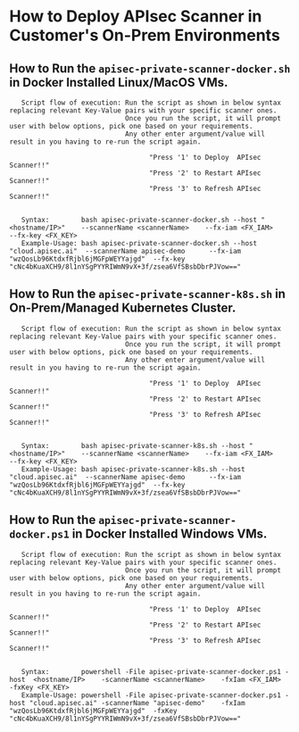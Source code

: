 # How to Deploy APIsec Scanner in Customer's On-Prem Environments

##     How to Run the ```apisec-private-scanner-docker.sh``` in Docker Installed Linux/MacOS VMs.   
       Script flow of execution: Run the script as shown in below syntax replacing relevant Key-Value pairs with your specific scanner ones.
                                 Once you run the script, it will prompt user with below options, pick one based on your requirements.
                                 Any other enter argument/value will result in you having to re-run the script again.

                                       "Press '1' to Deploy  APIsec Scanner!!"
                                       "Press '2' to Restart APIsec Scanner!!"
                                       "Press '3' to Refresh APIsec Scanner!!"
                                                          
                             
       Syntax:        bash apisec-private-scanner-docker.sh --host "<hostname/IP>"    --scannerName <scannerName>    --fx-iam <FX_IAM>                            --fx-key <FX_KEY>   
       Example-Usage: bash apisec-private-scanner-docker.sh --host "cloud.apisec.ai"  --scannerName apisec-demo      --fx-iam "wzQosLb96KtdxfRjbl6jMGFpWEYYajgd"  --fx-key "cNc4bKuaXCH9/8l1nYSgPYYRIWmN9vX+3f/zsea6VfSBsbDbrPJVow=="    




##     How to Run the ```apisec-private-scanner-k8s.sh``` in  On-Prem/Managed Kubernetes Cluster.   
       Script flow of execution: Run the script as shown in below syntax replacing relevant Key-Value pairs with your specific scanner ones.
                                 Once you run the script, it will prompt user with below options, pick one based on your requirements.
                                 Any other enter argument/value will result in you having to re-run the script again.

                                       "Press '1' to Deploy  APIsec Scanner!!"
                                       "Press '2' to Restart APIsec Scanner!!"
                                       "Press '3' to Refresh APIsec Scanner!!"
                                                          

       Syntax:        bash apisec-private-scanner-k8s.sh --host "<hostname/IP>"    --scannerName <scannerName>    --fx-iam <FX_IAM>                            --fx-key <FX_KEY>   
       Example-Usage: bash apisec-private-scanner-k8s.sh --host "cloud.apisec.ai"  --scannerName apisec-demo      --fx-iam "wzQosLb96KtdxfRjbl6jMGFpWEYYajgd"  --fx-key "cNc4bKuaXCH9/8l1nYSgPYYRIWmN9vX+3f/zsea6VfSBsbDbrPJVow=="    



##      How to Run the ```apisec-private-scanner-docker.ps1``` in Docker Installed Windows VMs.
       Script flow of execution: Run the script as shown in below syntax replacing relevant Key-Value pairs with your specific scanner ones.
                                 Once you run the script, it will prompt user with below options, pick one based on your requirements.
                                 Any other enter argument/value will result in you having to re-run the script again.

                                       "Press '1' to Deploy  APIsec Scanner!!"
                                       "Press '2' to Restart APIsec Scanner!!"
                                       "Press '3' to Refresh APIsec Scanner!!"
                                                          

       Syntax:        powershell -File apisec-private-scanner-docker.ps1 -host  <hostname/IP>    -scannerName <scannerName>    -fxIam <FX_IAM>                            -fxKey <FX_KEY>   
       Example-Usage: powershell -File apisec-private-scanner-docker.ps1 -host "cloud.apisec.ai" -scannerName "apisec-demo"    -fxIam "wzQosLb96KtdxfRjbl6jMGFpWEYYajgd"  -fxKey "cNc4bKuaXCH9/8l1nYSgPYYRIWmN9vX+3f/zsea6VfSBsbDbrPJVow=="    



